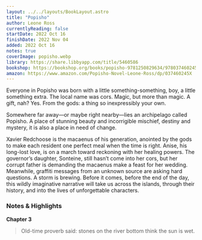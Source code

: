 ```yaml
---
layout: ../../layouts/BookLayout.astro
title: "Popisho"
author: Leone Ross
currentlyReading: false
startDate: 2022 Oct 16
finishDate: 2022 Nov 04
added: 2022 Oct 16
notes: true
coverImage: popisho.webp
library: https://share.libbyapp.com/title/5460586
bookshop: https://bookshop.org/books/popisho-9781250829634/9780374602451
amazon: https://www.amazon.com/Popisho-Novel-Leone-Ross/dp/037460245X
---
```


Everyone in Popisho was born with a little something-something, boy, a little something extra. The local name was cors. Magic, but more than magic. A gift, nah? Yes. From the gods: a thing so inexpressibly your own.

Somewhere far away—or maybe right nearby—lies an archipelago called Popisho. A place of stunning beauty and incorrigible mischief, destiny and mystery, it is also a place in need of change.

Xavier Redchoose is the macaenus of his generation, anointed by the gods to make each resident one perfect meal when the time is right. Anise, his long-lost love, is on a march toward reckoning with her healing powers. The governor’s daughter, Sonteine, still hasn’t come into her cors, but her corrupt father is demanding the macaenus make a feast for her wedding. Meanwhile, graffiti messages from an unknown source are asking hard questions. A storm is brewing. Before it comes, before the end of the day, this wildly imaginative narrative will take us across the islands, through their history, and into the lives of unforgettable characters.

### Notes & Highlights

**Chapter 3**
> Old-time proverb said: stones on the river bottom think the sun is wet.  
